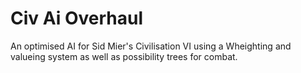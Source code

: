 # Civ Ai Overhaul
 An optimised AI for Sid Mier's Civilisation VI using a Wheighting and valueing system as well as possibility trees for combat.
